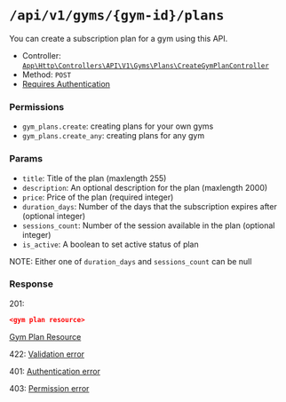 # `/api/v1/gyms/{gym-id}/plans`
You can create a subscription plan for a gym using this API.

- Controller: [`App\Http\Controllers\API\V1\Gyms\Plans\CreateGymPlanController`](../../../../src/app/Http/Controllers/API/V1/Gyms/Plans\CreateGymPlanController.php)
- Method: `POST`
- [Requires Authentication](../../auth/login.md#how-to-use-api-token)

### Permissions

- `gym_plans.create`: creating plans for your own gyms
- `gym_plans.create_any`: creating plans for any gym

### Params

- `title`: Title of the plan (maxlength 255)
- `description`: An optional description for the plan (maxlength 2000)
- `price`: Price of the plan (required integer)
- `duration_days`: Number of the days that the subscription expires after (optional integer)
- `sessions_count`: Number of the session available in the plan (optional integer)
- `is_active`: A boolean to set active status of plan

NOTE: Either one of `duration_days` and `sessions_count` can be null

### Response

201:
```json
<gym plan resource>
```

[Gym Plan Resource](../../resources/gym_plan.md)

422: [Validation error](../../validation-errors.md)

401: [Authentication error](../../authentication-errors.md)

403: [Permission error](../../permission-errors.md)

